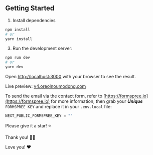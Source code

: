 
## Getting Started

1. Install dependencies

```bash
npm install
# or
yarn install
```

3. Run the development server:

```bash
npm run dev
# or
yarn dev
```

Open [http://localhost:3000](http://localhost:3000) with your browser to see the result.


Live preview: [v4.oreolnoumodong.com](https://v4.oreolnoumodong.com)

To send the email via the contact form, refer to [https://formspree.io](https://formspree.io) for more information, then grab your ***Unique*** `FORMSPREE_KEY` and replace it in your `.env.local` file:

```js
NEXT_PUBLIC_FORMSPREE_KEY = ""
```

Please give it a star! ⭐️

Thank you! 🙏🏾

Love you! ❤️

